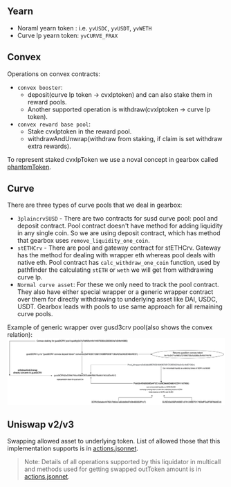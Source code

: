 ## Yearn
- Noraml yearn token : i.e. `yvUSDC`, `yvUSDT`, `yvWETH`
- Curve lp yearn token: `yvCURVE_FRAX`

## Convex
Operations on convex contracts:
- `convex booster`: 
    * deposit(curve lp token -> cvxlptoken) and can also stake them in reward pools. 
    * Another supported operation is withdraw(cvxlptoken -> curve lp token).
- `convex reward base pool`: 
    * Stake cvxlptoken in the reward pool.
    * withdrawAndUnwrap(withdraw from staking, if claim is set withdraw extra rewards). 

To represent staked cvxlpToken we use a noval concept in gearbox called [phantomToken]().

## Curve
There are three types of curve pools that we deal in gearbox:

- `3plaincrvSUSD` - There are two contracts for susd curve pool: pool and deposit contract. Pool contract doesn't have method for adding liquidity in any single coin. So we are using deposit contract, which has method that gearbox uses `remove_liquidity_one_coin`.
- `stETHCrv` - There are pool and gateway contract for stETHCrv. Gateway has the method for dealing with wrapper eth whereas pool deals with native eth. Pool contract has `calc_withdraw_one_coin` function, used by pathfinder the calculating `stETH` or `weth` we will get from withdrawing curve lp.
- `Normal curve asset`: For these we only need to track the pool contract. They also have either special wrapper or a generic wrapper contract over them for directly withdrawing to underlying asset like DAI, USDC, USDT. Gearbox leads with pools to use same approach for all remaining curve pools.

Example of generic wrapper over gusd3crv pool(also shows the convex relation):
![generic wrapper over gusd3crv pool(also shows the convex relation)](./gusd3crv.png)



## Uniswap v2/v3

Swapping allowed asset to underlying token. List of allowed those that this implementation supports is in [actions.jsonnet](../configs/actions.jsonnet).

> Note: Details of all operations supported by this liquidator in multicall and methods used for getting swapped outToken amount is in [actions.jsonnet](../configs/actions.jsonnet).